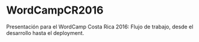 # WordCampCR2016
Presentación para el WordCamp Costa Rica 2016: Flujo de trabajo, desde el desarrollo hasta el deployment.
